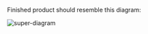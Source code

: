 Finished product should resemble this diagram:

![super-diagram](https://drive.google.com/file/d/1D2i1vn_FqxZKWDtTKJ5w3hP-rSuVPSXN/view?usp=sharing)
